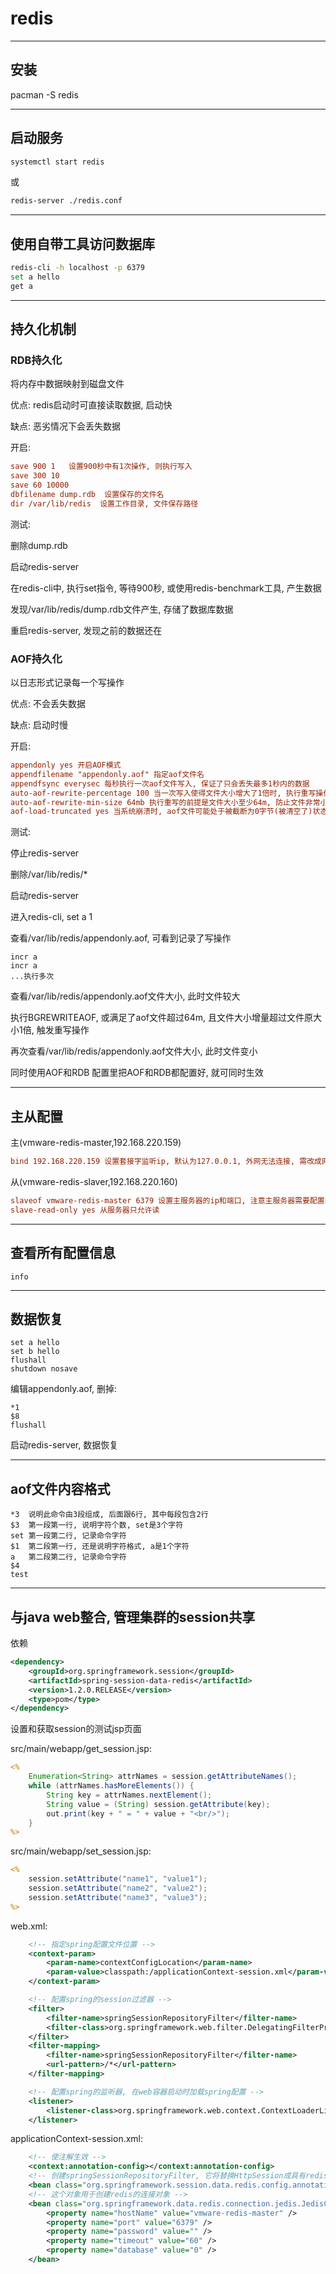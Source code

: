 # redis

---

## 安装

pacman -S redis

---

## 启动服务

```bash
systemctl start redis
```
或
```bash
redis-server ./redis.conf
```

---

## 使用自带工具访问数据库

```bash
redis-cli -h localhost -p 6379
set a hello
get a
```

---


## 持久化机制


### RDB持久化

将内存中数据映射到磁盘文件

优点: redis启动时可直接读取数据, 启动快

缺点: 恶劣情况下会丢失数据

开启:

```ini
save 900 1   设置900秒中有1次操作, 则执行写入
save 300 10
save 60 10000
dbfilename dump.rdb  设置保存的文件名
dir /var/lib/redis  设置工作目录, 文件保存路径
```

测试:

删除dump.rdb

启动redis-server

在redis-cli中, 执行set指令, 等待900秒, 或使用redis-benchmark工具, 产生数据

发现/var/lib/redis/dump.rdb文件产生, 存储了数据库数据

重启redis-server, 发现之前的数据还在

### AOF持久化

以日志形式记录每一个写操作

优点: 不会丢失数据

缺点: 启动时慢

开启:

```ini
appendonly yes 开启AOF模式
appendfilename "appendonly.aof" 指定aof文件名
appendfsync everysec 每秒执行一次aof文件写入, 保证了只会丢失最多1秒内的数据
auto-aof-rewrite-percentage 100 当一次写入使得文件大小增大了1倍时, 执行重写操作(合并incr, set等指令, 减少aof文件大小)
auto-aof-rewrite-min-size 64mb 执行重写的前提是文件大小至少64m, 防止文件非常小, 而文件大小增大了1倍的情况.
aof-load-truncated yes 当系统崩溃时, aof文件可能处于被截断为0字节(被清空了)状态, 此时仍然读取此空文件. 也可以设置为no, 此时redis会提示异常并终止, 可用redis-check-aof工具修复aof文件.
```

测试:

停止redis-server

删除/var/lib/redis/*

启动redis-server

进入redis-cli, set a 1

查看/var/lib/redis/appendonly.aof, 可看到记录了写操作

```redis
incr a
incr a
...执行多次
```

查看/var/lib/redis/appendonly.aof文件大小, 此时文件较大

执行BGREWRITEAOF, 或满足了aof文件超过64m, 且文件大小增量超过文件原大小1倍, 触发重写操作

再次查看/var/lib/redis/appendonly.aof文件大小, 此时文件变小

同时使用AOF和RDB
配置里把AOF和RDB都配置好, 就可同时生效


---

## 主从配置

主(vmware-redis-master,192.168.220.159)
```ini
bind 192.168.220.159 设置套接字监听ip, 默认为127.0.0.1, 外网无法连接, 需改成网卡ip, 或改成bind 0.0.0.0监听所有网卡
```

从(vmware-redis-slaver,192.168.220.160)
```ini
slaveof vmware-redis-master 6379 设置主服务器的ip和端口, 注意主服务器需要配置bind 0.0.0.0才允许外网slaver连接它
slave-read-only yes 从服务器只允许读
```

---

## 查看所有配置信息

```redis
info
```

---

## 数据恢复

```redis
set a hello
set b hello
flushall
shutdown nosave
```

编辑appendonly.aof, 删掉:
```aof
*1
$8
flushall
```

启动redis-server, 数据恢复

---

## aof文件内容格式

```text
*3  说明此命令由3段组成, 后面跟6行, 其中每段包含2行
$3  第一段第一行, 说明字符个数, set是3个字符
set 第一段第二行, 记录命令字符
$1  第二段第一行, 还是说明字符格式, a是1个字符
a   第二段第二行, 记录命令字符
$4
test
```

---

## 与java web整合, 管理集群的session共享

依赖

```xml
<dependency>
	<groupId>org.springframework.session</groupId>
	<artifactId>spring-session-data-redis</artifactId>
	<version>1.2.0.RELEASE</version>
	<type>pom</type>
</dependency>
```

设置和获取session的测试jsp页面

src/main/webapp/get_session.jsp:

```jsp
<%
	Enumeration<String> attrNames = session.getAttributeNames();
	while (attrNames.hasMoreElements()) {
		String key = attrNames.nextElement();
		String value = (String) session.getAttribute(key);
		out.print(key + " = " + value + "<br/>");
	}
%>
```

src/main/webapp/set_session.jsp:

```jsp
<%
	session.setAttribute("name1", "value1");
	session.setAttribute("name2", "value2");
	session.setAttribute("name3", "value3");
%>
```

web.xml:

```xml
	<!-- 指定spring配置文件位置 -->
	<context-param>
		<param-name>contextConfigLocation</param-name>
		<param-value>classpath:/applicationContext-session.xml</param-value>
	</context-param>

	<!-- 配置spring的session过滤器 -->
	<filter>
		<filter-name>springSessionRepositoryFilter</filter-name>
		<filter-class>org.springframework.web.filter.DelegatingFilterProxy</filter-class>
	</filter>
	<filter-mapping>
		<filter-name>springSessionRepositoryFilter</filter-name>
		<url-pattern>/*</url-pattern>
	</filter-mapping>

	<!-- 配置spring的监听器, 在web容器启动时加载spring配置 -->
	<listener>
		<listener-class>org.springframework.web.context.ContextLoaderListener</listener-class>
	</listener>
```

applicationContext-session.xml:

```xml
    <!-- 使注解生效 -->
    <context:annotation-config></context:annotation-config>
    <!-- 创建springSessionRepositoryFilter, 它将替换HttpSession成具有redis的session支持的HttpSession -->
    <bean class="org.springframework.session.data.redis.config.annotation.web.http.RedisHttpSessionConfiguration"/>
    <!-- 这个对象用于创建redis的连接对象 -->
	<bean class="org.springframework.data.redis.connection.jedis.JedisConnectionFactory">
		<property name="hostName" value="vmware-redis-master" />
		<property name="port" value="6379" />
		<property name="password" value="" />
		<property name="timeout" value="60" />
		<property name="database" value="0" />
	</bean>
```

